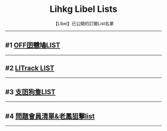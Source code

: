 <p>
  <h1 align="center">Lihkg Libel Lists</h1>
  <p align="center">【Libel】已公開的訂閱List名單</p>
</p>

<hr />

<h2 id="off_on9_list">#1 <a href="./eat-play-on9.html">OFF囝戇鳩LIST</a></h2>

<hr />

<h2 id="litrack_list">#2 <a href="./LITrack.html">LITrack LIST</a></h2>

<hr />
<h2 id="chiboydoglist">#3 <a href="./ChiBoyDog.html">支囝狗隻LIST</a></h2>

<hr />
<h2 id="questionable_n_Fung_list">#4 <a href="./QnF_list.html">問題會員清單&老鳳狙擊list</a></h2>

<hr />
